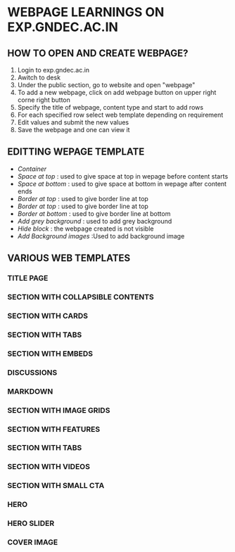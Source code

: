 # WEBPAGE LEARNINGS ON EXP.GNDEC.AC.IN
## HOW TO OPEN AND CREATE WEBPAGE?
1. Login to exp.gndec.ac.in
2. Awitch to desk
3. Under the public section, go to website and open "webpage"
4. To add a new webpage, click on add webpage button on upper right corne right button
5. Specify the title of webpage, content type and start to add rows
6. For each specified row select web template depending on requirement
7. Edit values and submit the new values
8. Save the webpage and one can view it

## EDITTING WEPAGE TEMPLATE
* *Container* 
* *Space at top* : used to give space at top in wepage before content starts
* *Space at bottom* : used to give space at bottom in wepage after content ends
* *Border at top* : used to give border line at top
* *Border at top* : used to give border line at top
* *Border at bottom* : used to give border line at bottom
* *Add grey background* : used to add grey background
* *Hide block* : the webpage created is not visible
* *Add Background images* :Used to add background image

## VARIOUS WEB TEMPLATES 

### TITLE PAGE 

### SECTION WITH COLLAPSIBLE CONTENTS 

### SECTION WITH CARDS

### SECTION WITH TABS 

### SECTION WITH EMBEDS

### DISCUSSIONS 

### MARKDOWN

### SECTION WITH IMAGE GRIDS 

### SECTION WITH FEATURES 

### SECTION WITH TABS

### SECTION WITH VIDEOS

### SECTION WITH SMALL CTA

### HERO 

### HERO SLIDER 

### COVER IMAGE 

